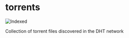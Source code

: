 torrents 
========
![Indexed](https://img.shields.io/badge/indexed-122466-blue)

Collection of torrent files discovered in the DHT network
